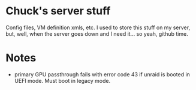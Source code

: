 # Chuck's server stuff

Config files, VM definition xmls, etc. I used to store this stuff on my server, but, well, when the server goes down and I need it... so yeah, github time.

# Notes
- primary GPU passthrough fails with error code 43 if unraid is booted in UEFI mode. Must boot in legacy mode.